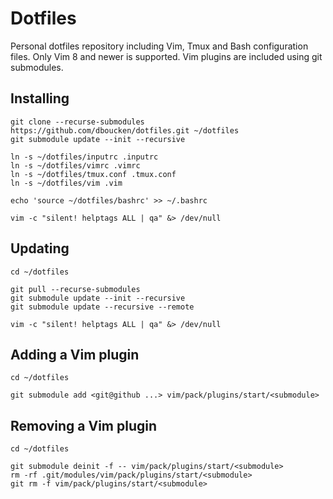 # Dotfiles

Personal dotfiles repository including Vim, Tmux and Bash configuration files. Only Vim 8 and newer is supported. Vim plugins are included using git submodules.

## Installing

```
git clone --recurse-submodules https://github.com/dboucken/dotfiles.git ~/dotfiles
git submodule update --init --recursive

ln -s ~/dotfiles/inputrc .inputrc
ln -s ~/dotfiles/vimrc .vimrc
ln -s ~/dotfiles/tmux.conf .tmux.conf
ln -s ~/dotfiles/vim .vim

echo 'source ~/dotfiles/bashrc' >> ~/.bashrc

vim -c "silent! helptags ALL | qa" &> /dev/null
```

## Updating

```
cd ~/dotfiles

git pull --recurse-submodules
git submodule update --init --recursive
git submodule update --recursive --remote

vim -c "silent! helptags ALL | qa" &> /dev/null
```

## Adding a Vim plugin

```
cd ~/dotfiles

git submodule add <git@github ...> vim/pack/plugins/start/<submodule>
```

## Removing a Vim plugin

```
cd ~/dotfiles

git submodule deinit -f -- vim/pack/plugins/start/<submodule>   
rm -rf .git/modules/vim/pack/plugins/start/<submodule>
git rm -f vim/pack/plugins/start/<submodule>
```
